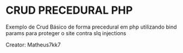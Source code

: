 # CRUD PRECEDURAL PHP 
 
 Exemplo de Crud Básico de forma precedural em php utilizando bind params para proteger o site contra slq injections

 Creator: Matheus7kk7